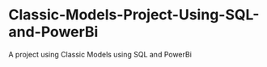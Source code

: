 # Classic-Models-Project-Using-SQL-and-PowerBi
A project using Classic Models using SQL and PowerBi

